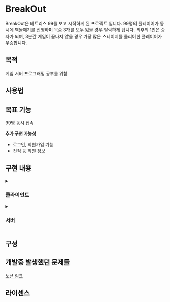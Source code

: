 # BreakOut

BreakOut은 테트리스 99를 보고 시작하게 된 프로젝트 입니다. 99명의 플레이어가 동시에 벽돌깨기를 진행하며 목숨 3개를 모두 잃을 경우 탈락하게 됩니다.
최후의 1인은 승자가 되며, 3분간 게임이 끝나지 않을 경우 가장 많은 스테이지를 클리어한 플레이어가 우승합니다. 

## 목적
게임 서버 프로그래밍 공부를 위함

<!-- 이 프로젝트를 통해 성취하고자 하는 목표도 기술-->
## 사용법

## 목표 기능
99명 동시 접속


**추가 구현 가능성**
* 로그인, 회원가입 기능
* 전적 등 회원 정보
<!---->
## 구현 내용

<details markdown="1">
<summary><h3>클라이언트</h3></summary>



</details>


<details markdown="2">
<summary><h3>서버</h3></summary>
<!-- 서버 내용 기입-->


</details>




## 구성

## 개발중 발생했던 문제들
[노션 링크](https://abundant-outrigger-83d.notion.site/BreakOut-791f740fbc3243c29e9a113240a65ec4)

## 라이센스
